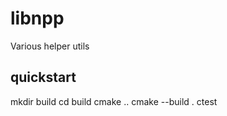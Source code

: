 # libnpp

Various helper utils

## quickstart

  mkdir build
  cd build
  cmake ..
  cmake --build .
  ctest
